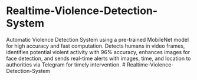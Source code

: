 # Realtime-Violence-Detection-System
Automatic Violence Detection System using a pre-trained MobileNet model for high accuracy and fast computation. Detects humans in video frames, identifies potential violent activity with 96% accuracy, enhances images for face detection, and sends real-time alerts with images, time, and location to authorities via Telegram for timely intervention.
#   R e a l t i m e - V i o l e n c e - D e t e c t i o n - S y s t e m  
 